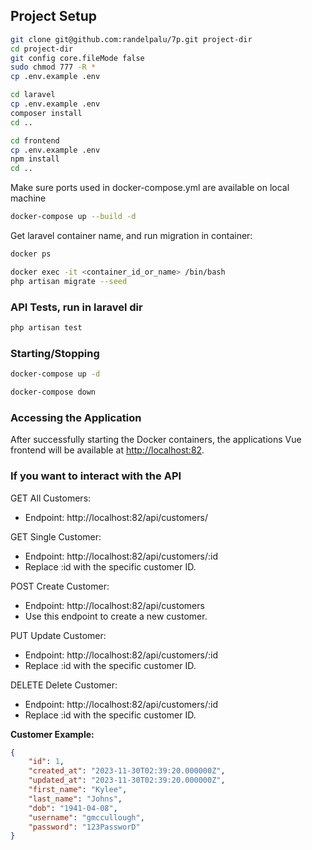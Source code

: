 ## Project Setup

```sh
git clone git@github.com:randelpalu/7p.git project-dir
cd project-dir
git config core.fileMode false
sudo chmod 777 -R *
cp .env.example .env
```

```sh
cd laravel
cp .env.example .env
composer install
cd ..
```

```sh
cd frontend
cp .env.example .env
npm install
cd ..
```


Make sure ports used in docker-compose.yml are available on local machine
```sh
docker-compose up --build -d
```


Get laravel container name, and run migration in container:
```sh
docker ps
```
```sh
docker exec -it <container_id_or_name> /bin/bash
php artisan migrate --seed
```


### API Tests, run in laravel dir

```sh
php artisan test
```


### Starting/Stopping

```sh
docker-compose up -d
```
```sh
docker-compose down
```


### Accessing the Application

After successfully starting the Docker containers,
the applications Vue frontend will be available at [http://localhost:82](http://localhost:82).


### If you want to interact with the API

GET All Customers:
  - Endpoint: http://localhost:82/api/customers/

GET Single Customer:
  - Endpoint: http://localhost:82/api/customers/:id
  - Replace :id with the specific customer ID.

POST Create Customer:
  - Endpoint: http://localhost:82/api/customers
  - Use this endpoint to create a new customer.

PUT Update Customer:
  - Endpoint: http://localhost:82/api/customers/:id
  - Replace :id with the specific customer ID.

DELETE Delete Customer:
  - Endpoint: http://localhost:82/api/customers/:id
  - Replace :id with the specific customer ID.



**Customer Example:**
```json
{
    "id": 1,
    "created_at": "2023-11-30T02:39:20.000000Z",
    "updated_at": "2023-11-30T02:39:20.000000Z",
    "first_name": "Kylee",
    "last_name": "Johns",
    "dob": "1941-04-08",
    "username": "gmccullough",
    "password": "123PassworD"
}